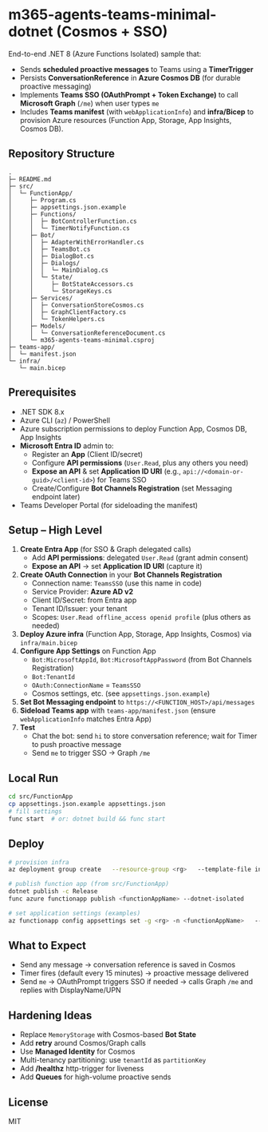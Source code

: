 # m365-agents-teams-minimal-dotnet (Cosmos + SSO)

End-to-end .NET 8 (Azure Functions Isolated) sample that:

- Sends **scheduled proactive messages** to Teams using a **TimerTrigger**
- Persists **ConversationReference** in **Azure Cosmos DB** (for durable proactive messaging)
- Implements **Teams SSO (OAuthPrompt + Token Exchange)** to call **Microsoft Graph** (`/me`) when user types `me`
- Includes **Teams manifest** (with `webApplicationInfo`) and **infra/Bicep** to provision Azure resources (Function App, Storage, App Insights, Cosmos DB). 

## Repository Structure

```
.
├─ README.md
├─ src/
│  └─ FunctionApp/
│     ├─ Program.cs
│     ├─ appsettings.json.example
│     ├─ Functions/
│     │  ├─ BotControllerFunction.cs
│     │  └─ TimerNotifyFunction.cs
│     ├─ Bot/
│     │  ├─ AdapterWithErrorHandler.cs
│     │  ├─ TeamsBot.cs
│     │  ├─ DialogBot.cs
│     │  ├─ Dialogs/
│     │  │  └─ MainDialog.cs
│     │  └─ State/
│     │     ├─ BotStateAccessors.cs
│     │     └─ StorageKeys.cs
│     ├─ Services/
│     │  ├─ ConversationStoreCosmos.cs
│     │  ├─ GraphClientFactory.cs
│     │  └─ TokenHelpers.cs
│     ├─ Models/
│     │  └─ ConversationReferenceDocument.cs
│     └─ m365-agents-teams-minimal.csproj
├─ teams-app/
│  └─ manifest.json
└─ infra/
   └─ main.bicep
```

## Prerequisites

- .NET SDK 8.x
- Azure CLI (`az`) / PowerShell
- Azure subscription permissions to deploy Function App, Cosmos DB, App Insights
- **Microsoft Entra ID** admin to:
  - Register an **App** (Client ID/secret)
  - Configure **API permissions** (`User.Read`, plus any others you need)
  - **Expose an API** & set **Application ID URI** (e.g., `api://<domain-or-guid>/<client-id>`) for Teams SSO
  - Create/Configure **Bot Channels Registration** (set Messaging endpoint later)
- Teams Developer Portal (for sideloading the manifest)

## Setup – High Level

1. **Create Entra App** (for SSO & Graph delegated calls)
   - Add **API permissions**: delegated `User.Read` (grant admin consent)
   - **Expose an API** → set **Application ID URI** (capture it)
2. **Create OAuth Connection** in your **Bot Channels Registration**
   - Connection name: `TeamsSSO` (use this name in code)
   - Service Provider: **Azure AD v2**
   - Client ID/Secret: from Entra app
   - Tenant ID/Issuer: your tenant
   - Scopes: `User.Read offline_access openid profile` (plus others as needed)
3. **Deploy Azure infra** (Function App, Storage, App Insights, Cosmos) via `infra/main.bicep`
4. **Configure App Settings** on Function App
   - `Bot:MicrosoftAppId`, `Bot:MicrosoftAppPassword` (from Bot Channels Registration)
   - `Bot:TenantId`
   - `OAuth:ConnectionName` = `TeamsSSO`
   - Cosmos settings, etc. (see `appsettings.json.example`)
5. **Set Bot Messaging endpoint** to `https://<FUNCTION_HOST>/api/messages`
6. **Sideload Teams app** with `teams-app/manifest.json` (ensure `webApplicationInfo` matches Entra App)
7. **Test**
   - Chat the bot: send `hi` to store conversation reference; wait for Timer to push proactive message
   - Send `me` to trigger SSO → Graph `/me`

## Local Run

```bash
cd src/FunctionApp
cp appsettings.json.example appsettings.json
# fill settings
func start  # or: dotnet build && func start
```

## Deploy

```bash
# provision infra
az deployment group create   --resource-group <rg>   --template-file infra/main.bicep   --parameters namePrefix=<prefix> location=<region>

# publish function app (from src/FunctionApp)
dotnet publish -c Release
func azure functionapp publish <functionAppName> --dotnet-isolated

# set application settings (examples)
az functionapp config appsettings set -g <rg> -n <functionAppName>   --settings   "Bot__MicrosoftAppId=<botAppId>"   "Bot__MicrosoftAppPassword=<botPassword>"   "Bot__TenantId=<tenantId>"   "OAuth__ConnectionName=TeamsSSO"   "Cosmos__Endpoint=<cosmosEndpoint>"   "Cosmos__Key=<cosmosKey>"   "Cosmos__Database=botdb"   "Cosmos__Container=conversationRefs"   "Timer__Cron=0 */15 * * * *"
```

## What to Expect

- Send any message → conversation reference is saved in Cosmos
- Timer fires (default every 15 minutes) → proactive message delivered
- Send `me` → OAuthPrompt triggers SSO if needed → calls Graph `/me` and replies with DisplayName/UPN

## Hardening Ideas

- Replace `MemoryStorage` with Cosmos-based **Bot State**
- Add **retry** around Cosmos/Graph calls
- Use **Managed Identity** for Cosmos
- Multi-tenancy partitioning: use `tenantId` as `partitionKey`
- Add **/healthz** http-trigger for liveness
- Add **Queues** for high-volume proactive sends

## License
MIT
